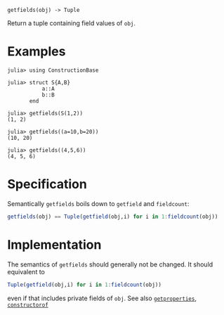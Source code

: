     getfields(obj) -> Tuple

Return a tuple containing field values of `obj`.

# Examples
```jldoctest
julia> using ConstructionBase

julia> struct S{A,B}
           a::A
           b::B
       end

julia> getfields(S(1,2))
(1, 2)

julia> getfields((a=10,b=20))
(10, 20)

julia> getfields((4,5,6))
(4, 5, 6)
```

# Specification

Semantically `getfields` boils down to `getfield` and `fieldcount`:
```julia
getfields(obj) == Tuple(getfield(obj,i) for i in 1:fieldcount(obj))
```

# Implementation

The semantics of `getfields` should generally not be changed. It should equivalent to
```julia
Tuple(getfield(obj,i) for i in 1:fieldcount(obj))
```
even if that includes private fields of `obj`.
See also [`getproperties`](@ref), [`constructorof`](@ref)
